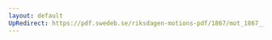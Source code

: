 ```yaml
---
layout: default
UpRedirect: https://pdf.swedeb.se/riksdagen-motions-pdf/1867/mot_1867__ak__00146/mot_1867__ak__00146_001.pdf
---
```

